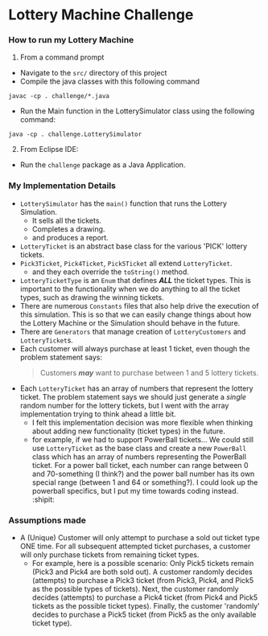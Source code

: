 # Lottery Machine Challenge

### How to run my Lottery Machine

1. From a command prompt

- Navigate to the `src/` directory of this project
- Compile the java classes with this following command
``` 
javac -cp . challenge/*.java
```
- Run the Main function in the LotterySimulator class using the following command:
``` 
java -cp . challenge.LotterySimulator
```

2. From Eclipse IDE:
- Run the `challenge` package as a Java Application.

### My Implementation Details
- `LotterySimulator` has the `main()` function that runs the Lottery Simulation.
    - It sells all the tickets.
    - Completes a drawing.
    - and produces a report.
- `LotteryTicket` is an abstract base class for the various 'PICK' lottery tickets.
- `Pick3Ticket`, `Pick4Ticket`, `Pick5Ticket` all extend `LotteryTicket`.
    - and they each override the `toString()` method. 
- `LotteryTicketType` is an `Enum` that defines _**ALL**_ the ticket types.  This is important to the functionality when we do anything to all the ticket types, such as drawing the winning tickets.
- There are numerous `Constants` files that also help drive the execution of this simulation.  This is so that we can easily change things about how the Lottery Machine or the Simulation should behave in the future.
- There are `Generators` that manage creation of `LotteryCustomers` and `LotteryTicket`s.
- Each customer will always purchase at least 1 ticket, even though the problem statement says: 
    >Customers _**may**_ want to purchase between 1 and 5 lottery tickets.
- Each `LotteryTicket` has an array of numbers that represent the lottery ticket.  The problem statement says we should just generate a _single_ random number for the lottery tickets, but I went with the array implementation trying to think ahead a little bit.
    - I felt this implementation decision was more flexible when thinking about adding new functionality (ticket types) in the future.
    - for example, if we had to support PowerBall tickets...  We could still use `LotteryTicket` as the base class and create a new `PowerBall` class which has an array of numbers representing the PowerBall ticket.  For a power ball ticket, each number can range between 0 and 70-something (I think?) and the power ball number has its own special range (between 1 and 64 or something?).  I could look up the powerball specifics, but I put my time towards coding instead. :shipit: 

### Assumptions made

- A (Unique) Customer will only attempt to purchase a sold out ticket type ONE time.  For all subsequent attempted ticket purchases, a customer will only purchase tickets from remaining ticket types.  
    -  For example, here is a possible scenario:  Only Pick5 tickets remain (Pick3 and Pick4 are both sold out).  A customer randomly decides (attempts) to purchase a Pick3 ticket (from Pick3, Pick4, and Pick5 as the possible types of tickets).  Next, the customer randomly decides (attempts) to purchase a Pick4 ticket (from Pick4 and Pick5 tickets as the possible ticket types).  Finally, the customer 'randomly' decides to purchase a Pick5 ticket (from Pick5 as the only available ticket type).
